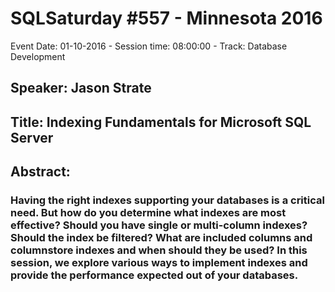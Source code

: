 # SQLSaturday #557 - Minnesota 2016
Event Date: 01-10-2016 - Session time: 08:00:00 - Track: Database Development
## Speaker: Jason Strate
## Title: Indexing Fundamentals for Microsoft SQL Server
## Abstract:
### Having the right indexes supporting your databases is a critical need. But how do you determine what indexes are most effective? Should you have single or multi-column indexes? Should the index be filtered? What are included columns and columnstore indexes and when should they be used? In this session, we explore various ways to implement indexes and provide the performance expected out of your databases.
